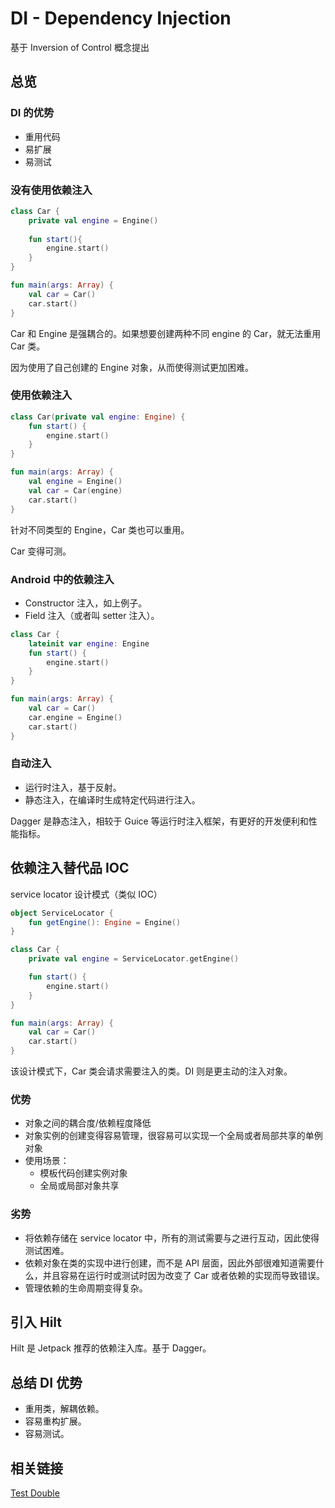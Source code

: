# DI - Dependency Injection

基于 Inversion of Control 概念提出

## 总览

### DI 的优势

- 重用代码
- 易扩展
- 易测试

### 没有使用依赖注入

```kotlin
class Car {
    private val engine = Engine()
    
    fun start(){
        engine.start()
    }
}

fun main(args: Array) {
    val car = Car()
    car.start()
}
```

Car 和 Engine 是强耦合的。如果想要创建两种不同 engine 的 Car，就无法重用 Car 类。

因为使用了自己创建的 Engine 对象，从而使得测试更加困难。

### 使用依赖注入

```kotlin
class Car(private val engine: Engine) {
    fun start() {
        engine.start()
    }
}

fun main(args: Array) {
    val engine = Engine()
    val car = Car(engine)
    car.start()
}
```

针对不同类型的 Engine，Car 类也可以重用。

Car 变得可测。

### Android 中的依赖注入

- Constructor 注入，如上例子。
- Field 注入（或者叫 setter 注入）。

```kotlin
class Car {
    lateinit var engine: Engine
    fun start() {
        engine.start()
    }
}

fun main(args: Array) {
    val car = Car()
    car.engine = Engine()
    car.start()
}
```

### 自动注入

- 运行时注入，基于反射。
- 静态注入，在编译时生成特定代码进行注入。

Dagger 是静态注入，相较于 Guice 等运行时注入框架，有更好的开发便利和性能指标。

## 依赖注入替代品 IOC

service locator 设计模式（类似 IOC）

```kotlin
object ServiceLocator {
    fun getEngine(): Engine = Engine()
}

class Car {
    private val engine = ServiceLocator.getEngine()

    fun start() {
        engine.start()
    }
}

fun main(args: Array) {
    val car = Car()
    car.start()
}
```

该设计模式下，Car 类会请求需要注入的类。DI 则是更主动的注入对象。

### 优势

- 对象之间的耦合度/依赖程度降低
- 对象实例的创建变得容易管理，很容易可以实现一个全局或者局部共享的单例对象
- 使用场景：
  - 模板代码创建实例对象
  - 全局或局部对象共享

### 劣势

- 将依赖存储在 service locator 中，所有的测试需要与之进行互动，因此使得测试困难。
- 依赖对象在类的实现中进行创建，而不是 API 层面，因此外部很难知道需要什么，并且容易在运行时或测试时因为改变了 Car 或者依赖的实现而导致错误。
- 管理依赖的生命周期变得复杂。

## 引入 Hilt

Hilt 是 Jetpack 推荐的依赖注入库。基于 Dagger。

## 总结 DI 优势

- 重用类，解耦依赖。
- 容易重构扩展。
- 容易测试。

## 相关链接

[Test Double](https://en.wikipedia.org/wiki/Test_double)
